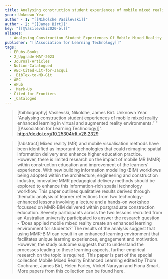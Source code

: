 ```yaml
---
title: Analysing construction student experiences of mobile mixed reality enhanced learning in virtual and augmented reality environments
year: Unknown Year
author - 1: "[[Nikolche Vasilevski]]"
author - 2: "[[James Birt]]"
key: "[[@Vasilevski2020-bl]]"
aliases:
  - Analysing Construction Student Experiences Of Mobile Mixed Reality Enhanced Learning In Virtual And Augmented Reality Environments
publisher: "[[Association for Learning Technology]]"
tags:
  - EPubs-Books
  - 2_Upgrade-MAY-2023
  - Journal-Articles
  - Notion-Catalogued
  - AEC-Cited-Lit-for-Jacqui
  - _BibTex-to-MD-Git
  - AEC
  - ePub
  - _Mark-Up
  - Cited-for-Frontiers
  - _Cataloged
---
```


> [!bibliography]
> Vasilevski, Nikolche, James Birt. Unknown Year. “Analysing construction student experiences of mobile mixed reality enhanced learning in virtual and augmented reality environments.” "[[Association for Learning Technology]]". http://dx.doi.org/10.25304/rlt.v28.2329

> [!abstract]
> Mixed reality (MR) and mobile visualisation methods have been identified as important technologies that could reimagine spatial information delivery and enhance higher education practice. However, there is limited research on the impact of mobile MR (MMR) within construction education and improvement of the learners’ experience. With new building information modelling (BIM) workflows being adopted within the architecture, engineering and construction industry, innovative MMR pedagogical delivery methods should be explored to enhance this information-rich spatial technology workflow. This paper outlines qualitative results derived through thematic analysis of learner reflections from two technology-enhanced lessons involving a lecture and a hands-on workshop focussed on MMR-BIM delivered within postgraduate construction education. Seventy participants across the two lessons recruited from an Australian university participated to answer the research question -  ‘Does applied mobile mixed reality create an enhanced learning environment for students?’ The results of the analysis suggest that using MMR-BIM can result in an enhanced learning environment that facilitates unique learning experiences, engagement and motivation. However, the study outcome suggests that to understand the processes leading to these learning aspects, further empirical research on the topic is required. This paper is part of the special collection Mobile Mixed Reality Enhanced Learning edited by Thom Cochrane, James Birt, Helen Farley, Vickel Narayan and Fiona Smart. More papers from this collection can be found here.